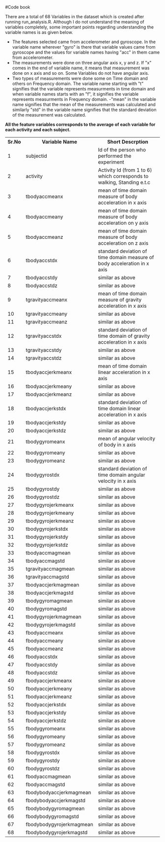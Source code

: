 #Code book

There are a total of 68 Variables in the dataset which is created after running run_analysis.R.
Although I do not understand the meaning of variables completely, some important points regarding understanding the 
variable names is as given below.

  - The features selected came from accelerometer and gyroscope. In the variable name wherever "gyro" is there that variable values
  came from gyroscope and the values for variable names having "acc" in them came from accelerometer.
  - The measurements were done on three angular axis x, y and z. If "x" comes in the end of variable name, it means that measurement
  was done on x axis and so on. Some Variables do not have angular axis.
  - Two types of measurements were done some on Time domain and others on Frequency domain. The variable name starting with "t"
  signifies that the variable represents measurments in time domain and when variable names starts with an "f", it signifies the
  variable represents measurments in Frequency domain.
  -"mean" in the variable name signifies that the mean of the measurements was calculated and similarly "std" in the variable name 
  signifies that the standard deviation of the measurement was calculated.
  
<b> All the feature variables corresponds to the average of each variable for each activity and each subject.</b>
<table>
<tr><th>Sr.No</th><th>Variable Name</th><th>Short Descrption</th></tr>
<tr><td>1  </td><td>              subjectid</td> <td>Id of the person who performed the experiment</td></tr>
<tr><td>2  </td><td>                activity</td><td>Activity Id (from 1 to 6) which corresponds to walking, Standing e.t.c </td></tr>
<tr><td>3  </td><td>           tbodyaccmeanx</td><td>mean of time domain measure of body acceleration in x axis</td></tr>
<tr><td>4  </td><td>           tbodyaccmeany</td><td>mean of time domain measure of body acceleration on y axis</td></tr>
<tr><td>5  </td><td>           tbodyaccmeanz</td><td>mean of time domain measure of body acceleration on z axis</td></tr>
<tr><td>6  </td><td>            tbodyaccstdx</td><td>standard deviation of time domain measure of body acceleration in x axis</td></tr>
<tr><td>7  </td><td>            tbodyaccstdy</td><td>similar as above</td></tr>
<tr><td>8  </td><td>            tbodyaccstdz</td><td>similar as above</td></tr>
<tr><td>9  </td><td>        tgravityaccmeanx</td><td>mean of time domain measure of gravity acceleration in x axis</td></tr>
<tr><td>10 </td><td>        tgravityaccmeany</td><td>similar as above</td></tr>
<tr><td>11 </td><td>        tgravityaccmeanz</td><td>similar as above</td></tr>
<tr><td>12 </td><td>         tgravityaccstdx</td><td>standard deviation of time domain of gravity acceleration in x axis</td></tr>
<tr><td>13 </td><td>         tgravityaccstdy</td><td>similar as above</td></tr>
<tr><td>14 </td><td>         tgravityaccstdz</td><td>similar as above</td></tr>
<tr><td>15 </td><td>       tbodyaccjerkmeanx</td><td>mean of time domain linear acceleration in x axis</td></tr>
<tr><td>16 </td><td>       tbodyaccjerkmeany</td><td>similar as above</td></tr>
<tr><td>17 </td><td>       tbodyaccjerkmeanz</td><td>similar as above</td></tr>
<tr><td>18 </td><td>        tbodyaccjerkstdx</td><td>standard deviation of time domain linear acceleration in x axis</td></tr>
<tr><td>19 </td><td>        tbodyaccjerkstdy</td><td>similar as above</td></tr>
<tr><td>20 </td><td>        tbodyaccjerkstdz</td><td>similar as above</td></tr>
<tr><td>21 </td><td>          tbodygyromeanx</td><td>mean of angular velocity of body in x axis</td></tr>
<tr><td>22 </td><td>          tbodygyromeany</td><td>similar as above</td></tr>
<tr><td>23 </td><td>          tbodygyromeanz</td><td>similar as above</td></tr>
<tr><td>24 </td><td>           tbodygyrostdx</td><td>standard deviation of time domain angular velocity in x axis</td></tr>
<tr><td>25 </td><td>           tbodygyrostdy</td><td>similar as above</td></tr>
<tr><td>26 </td><td>           tbodygyrostdz</td><td>similar as above</td></tr>
<tr><td>27 </td><td>      tbodygyrojerkmeanx</td><td>similar as above</td></tr>
<tr><td>28 </td><td>      tbodygyrojerkmeany</td><td>similar as above</td></tr>
<tr><td>29 </td><td>      tbodygyrojerkmeanz</td><td>similar as above</td></tr>
<tr><td>30 </td><td>       tbodygyrojerkstdx</td><td>similar as above</td></tr>
<tr><td>31 </td><td>       tbodygyrojerkstdy</td><td>similar as above</td></tr>
<tr><td>32 </td><td>       tbodygyrojerkstdz</td><td>similar as above</td></tr>
<tr><td>33 </td><td>         tbodyaccmagmean</td><td>similar as above</td></tr>
<tr><td>34 </td><td>          tbodyaccmagstd</td><td>similar as above</td></tr>
<tr><td>35 </td><td>      tgravityaccmagmean</td><td>similar as above</td></tr>
<tr><td>36 </td><td>       tgravityaccmagstd</td><td>similar as above</td></tr>
<tr><td>37 </td><td>     tbodyaccjerkmagmean</td><td>similar as above</td></tr>
<tr><td>38 </td><td>      tbodyaccjerkmagstd</td><td>similar as above</td></tr>
<tr><td>39 </td><td>        tbodygyromagmean</td><td>similar as above</td></tr>
<tr><td>40 </td><td>         tbodygyromagstd</td><td>similar as above</td></tr>
<tr><td>41 </td><td>    tbodygyrojerkmagmean</td><td>similar as above</td></tr>
<tr><td>42 </td><td>     tbodygyrojerkmagstd</td><td>similar as above</td></tr>
<tr><td>43 </td><td>           fbodyaccmeanx</td><td>similar as above</td></tr>
<tr><td>44 </td><td>           fbodyaccmeany</td><td>similar as above</td></tr>
<tr><td>45 </td><td>           fbodyaccmeanz</td><td>similar as above</td></tr>
<tr><td>46 </td><td>            fbodyaccstdx</td><td>similar as above</td></tr>
<tr><td>47 </td><td>            fbodyaccstdy</td><td>similar as above</td></tr>
<tr><td>48 </td><td>            fbodyaccstdz</td><td>similar as above</td></tr>
<tr><td>49 </td><td>       fbodyaccjerkmeanx</td><td>similar as above</td></tr>
<tr><td>50 </td><td>       fbodyaccjerkmeany</td><td>similar as above</td></tr>
<tr><td>51 </td><td>       fbodyaccjerkmeanz</td><td>similar as above</td></tr>
<tr><td>52 </td><td>        fbodyaccjerkstdx</td><td>similar as above</td></tr>
<tr><td>53 </td><td>        fbodyaccjerkstdy</td><td>similar as above</td></tr>
<tr><td>54 </td><td>        fbodyaccjerkstdz</td><td>similar as above</td></tr>
<tr><td>55 </td><td>          fbodygyromeanx</td><td>similar as above</td></tr>
<tr><td>56 </td><td>          fbodygyromeany</td><td>similar as above</td></tr>
<tr><td>57 </td><td>          fbodygyromeanz</td><td>similar as above</td></tr>
<tr><td>58 </td><td>           fbodygyrostdx</td><td>similar as above</td></tr>
<tr><td>59 </td><td>           fbodygyrostdy</td><td>similar as above</td></tr>
<tr><td>60 </td><td>           fbodygyrostdz</td><td>similar as above</td></tr>
<tr><td>61 </td><td>         fbodyaccmagmean</td><td>similar as above</td></tr>
<tr><td>62 </td><td>          fbodyaccmagstd</td><td>similar as above</td></tr>
<tr><td>63 </td><td> fbodybodyaccjerkmagmean</td><td>similar as above</td></tr>
<tr><td>64 </td><td>  fbodybodyaccjerkmagstd</td><td>similar as above</td></tr>
<tr><td>65 </td><td>    fbodybodygyromagmean</td><td>similar as above</td></tr>
<tr><td>66 </td><td>     fbodybodygyromagstd</td><td>similar as above</td></tr>
<tr><td>67 </td><td>fbodybodygyrojerkmagmean</td><td>similar as above</td></tr>
<tr><td>68 </td><td> fbodybodygyrojerkmagstd</td><td>similar as above</td></tr>
</table>
